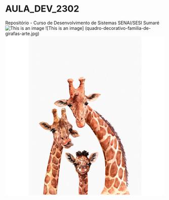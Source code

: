 # AULA_DEV_2302

Repositório - Curso de Desenvolvimento de Sistemas SENAI/SESI Sumaré
![This is an image](https://lh5.googleusercontent.com/Lkv9PFuhAtAb881Sttkvgz1OrtQNBQn_MCyp1Flq3RApCR4-fwl_EhSlYDhRCLfDP0m_xl36Qx7sClF52qaizePFekJTDJvfM7uGvaHTBBf9Ne2L6DqylwICUevLs4GnfwUEfx8U)
![This is an image] (quadro-decorativo-familia-de-girafas-arte.jpg)
![This is an image](quadro-decorativo-familia-de-girafas-arte.jpg)
